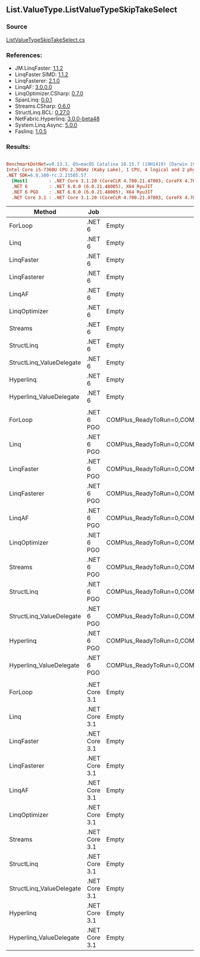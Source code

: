 ﻿## List.ValueType.ListValueTypeSkipTakeSelect

### Source
[ListValueTypeSkipTakeSelect.cs](../LinqBenchmarks/List/ValueType/ListValueTypeSkipTakeSelect.cs)

### References:
- JM.LinqFaster: [1.1.2](https://www.nuget.org/packages/JM.LinqFaster/1.1.2)
- LinqFaster.SIMD: [1.1.2](https://www.nuget.org/packages/LinqFaster.SIMD/1.0.3)
- LinqFasterer: [2.1.0](https://www.nuget.org/packages/LinqFasterer/2.1.0)
- LinqAF: [3.0.0.0](https://www.nuget.org/packages/LinqAF/3.0.0.0)
- LinqOptimizer.CSharp: [0.7.0](https://www.nuget.org/packages/LinqOptimizer.CSharp/0.7.0)
- SpanLinq: [0.0.1](https://www.nuget.org/packages/SpanLinq/0.0.1)
- Streams.CSharp: [0.6.0](https://www.nuget.org/packages/Streams.CSharp/0.6.0)
- StructLinq.BCL: [0.27.0](https://www.nuget.org/packages/StructLinq/0.27.0)
- NetFabric.Hyperlinq: [3.0.0-beta48](https://www.nuget.org/packages/NetFabric.Hyperlinq/3.0.0-beta48)
- System.Linq.Async: [5.0.0](https://www.nuget.org/packages/System.Linq.Async/5.0.0)
- Faslinq: [1.0.5](https://www.nuget.org/packages/Faslinq/1.0.5)

### Results:
``` ini

BenchmarkDotNet=v0.13.1, OS=macOS Catalina 10.15.7 (19H1419) [Darwin 19.6.0]
Intel Core i5-7360U CPU 2.30GHz (Kaby Lake), 1 CPU, 4 logical and 2 physical cores
.NET SDK=6.0.100-rc.2.21505.57
  [Host]        : .NET Core 3.1.20 (CoreCLR 4.700.21.47003, CoreFX 4.700.21.47101), X64 RyuJIT
  .NET 6        : .NET 6.0.0 (6.0.21.48005), X64 RyuJIT
  .NET 6 PGO    : .NET 6.0.0 (6.0.21.48005), X64 RyuJIT
  .NET Core 3.1 : .NET Core 3.1.20 (CoreCLR 4.700.21.47003, CoreFX 4.700.21.47101), X64 RyuJIT


```
|                   Method |           Job |                                                   EnvironmentVariables |       Runtime | Skip | Count |      Mean |     Error |    StdDev |    Median |         Ratio | RatioSD |   Gen 0 |   Gen 1 | Allocated |
|------------------------- |-------------- |----------------------------------------------------------------------- |-------------- |----- |------ |----------:|----------:|----------:|----------:|--------------:|--------:|--------:|--------:|----------:|
|                  ForLoop |        .NET 6 |                                                                  Empty |      .NET 6.0 | 1000 |   100 |  1.711 μs | 0.0059 μs | 0.0053 μs |  1.709 μs |      baseline |         |       - |       - |         - |
|                     Linq |        .NET 6 |                                                                  Empty |      .NET 6.0 | 1000 |   100 |  2.859 μs | 0.0091 μs | 0.0081 μs |  2.859 μs |  1.67x slower |   0.01x |  0.1526 |       - |     320 B |
|               LinqFaster |        .NET 6 |                                                                  Empty |      .NET 6.0 | 1000 |   100 |  5.002 μs | 0.0716 μs | 0.0670 μs |  4.963 μs |  2.92x slower |   0.04x |  9.2545 |       - |  19,368 B |
|             LinqFasterer |        .NET 6 |                                                                  Empty |      .NET 6.0 | 1000 |   100 |  8.619 μs | 0.1115 μs | 0.1043 μs |  8.598 μs |  5.04x slower |   0.06x | 39.2151 |       - |  83,304 B |
|                   LinqAF |        .NET 6 |                                                                  Empty |      .NET 6.0 | 1000 |   100 | 14.474 μs | 0.5518 μs | 1.6097 μs | 13.998 μs |  8.64x slower |   0.91x |       - |       - |     816 B |
|            LinqOptimizer |        .NET 6 |                                                                  Empty |      .NET 6.0 | 1000 |   100 | 19.863 μs | 0.2275 μs | 0.2128 μs | 19.816 μs | 11.61x slower |   0.13x | 49.9878 | 16.6626 | 137,863 B |
|                  Streams |        .NET 6 |                                                                  Empty |      .NET 6.0 | 1000 |   100 | 13.264 μs | 0.0586 μs | 0.0519 μs | 13.240 μs |  7.75x slower |   0.04x |  0.5493 |       - |   1,176 B |
|               StructLinq |        .NET 6 |                                                                  Empty |      .NET 6.0 | 1000 |   100 |  1.957 μs | 0.0068 μs | 0.0063 μs |  1.956 μs |  1.14x slower |   0.01x |  0.0572 |       - |     120 B |
| StructLinq_ValueDelegate |        .NET 6 |                                                                  Empty |      .NET 6.0 | 1000 |   100 |  1.912 μs | 0.0057 μs | 0.0048 μs |  1.909 μs |  1.12x slower |   0.00x |       - |       - |         - |
|                Hyperlinq |        .NET 6 |                                                                  Empty |      .NET 6.0 | 1000 |   100 |  1.956 μs | 0.0077 μs | 0.0064 μs |  1.952 μs |  1.14x slower |   0.00x |       - |       - |         - |
|  Hyperlinq_ValueDelegate |        .NET 6 |                                                                  Empty |      .NET 6.0 | 1000 |   100 |  1.784 μs | 0.0045 μs | 0.0038 μs |  1.782 μs |  1.04x slower |   0.00x |       - |       - |         - |
|                          |               |                                                                        |               |      |       |           |           |           |           |               |         |         |         |           |
|                  ForLoop |    .NET 6 PGO | COMPlus_ReadyToRun=0,COMPlus_TC_QuickJitForLoops=1,COMPlus_TieredPGO=1 |      .NET 6.0 | 1000 |   100 |  1.652 μs | 0.0049 μs | 0.0046 μs |  1.649 μs |      baseline |         |       - |       - |         - |
|                     Linq |    .NET 6 PGO | COMPlus_ReadyToRun=0,COMPlus_TC_QuickJitForLoops=1,COMPlus_TieredPGO=1 |      .NET 6.0 | 1000 |   100 |  2.335 μs | 0.0092 μs | 0.0086 μs |  2.333 μs |  1.41x slower |   0.01x |  0.1526 |       - |     320 B |
|               LinqFaster |    .NET 6 PGO | COMPlus_ReadyToRun=0,COMPlus_TC_QuickJitForLoops=1,COMPlus_TieredPGO=1 |      .NET 6.0 | 1000 |   100 |  4.982 μs | 0.0671 μs | 0.0628 μs |  4.968 μs |  3.02x slower |   0.04x |  9.2545 |       - |  19,368 B |
|             LinqFasterer |    .NET 6 PGO | COMPlus_ReadyToRun=0,COMPlus_TC_QuickJitForLoops=1,COMPlus_TieredPGO=1 |      .NET 6.0 | 1000 |   100 |  8.674 μs | 0.0426 μs | 0.0333 μs |  8.689 μs |  5.25x slower |   0.03x | 39.2151 |       - |  83,304 B |
|                   LinqAF |    .NET 6 PGO | COMPlus_ReadyToRun=0,COMPlus_TC_QuickJitForLoops=1,COMPlus_TieredPGO=1 |      .NET 6.0 | 1000 |   100 |  9.745 μs | 0.0688 μs | 0.0644 μs |  9.742 μs |  5.90x slower |   0.05x |       - |       - |         - |
|            LinqOptimizer |    .NET 6 PGO | COMPlus_ReadyToRun=0,COMPlus_TC_QuickJitForLoops=1,COMPlus_TieredPGO=1 |      .NET 6.0 | 1000 |   100 | 21.002 μs | 0.2425 μs | 0.2150 μs | 20.996 μs | 12.71x slower |   0.15x | 49.9878 | 16.6626 | 137,863 B |
|                  Streams |    .NET 6 PGO | COMPlus_ReadyToRun=0,COMPlus_TC_QuickJitForLoops=1,COMPlus_TieredPGO=1 |      .NET 6.0 | 1000 |   100 | 12.144 μs | 0.0470 μs | 0.0416 μs | 12.140 μs |  7.35x slower |   0.02x |  0.5493 |       - |   1,176 B |
|               StructLinq |    .NET 6 PGO | COMPlus_ReadyToRun=0,COMPlus_TC_QuickJitForLoops=1,COMPlus_TieredPGO=1 |      .NET 6.0 | 1000 |   100 |  1.914 μs | 0.0089 μs | 0.0079 μs |  1.911 μs |  1.16x slower |   0.00x |  0.0572 |       - |     120 B |
| StructLinq_ValueDelegate |    .NET 6 PGO | COMPlus_ReadyToRun=0,COMPlus_TC_QuickJitForLoops=1,COMPlus_TieredPGO=1 |      .NET 6.0 | 1000 |   100 |  1.620 μs | 0.0026 μs | 0.0023 μs |  1.619 μs |  1.02x faster |   0.00x |       - |       - |         - |
|                Hyperlinq |    .NET 6 PGO | COMPlus_ReadyToRun=0,COMPlus_TC_QuickJitForLoops=1,COMPlus_TieredPGO=1 |      .NET 6.0 | 1000 |   100 |  1.920 μs | 0.0023 μs | 0.0018 μs |  1.919 μs |  1.16x slower |   0.00x |       - |       - |         - |
|  Hyperlinq_ValueDelegate |    .NET 6 PGO | COMPlus_ReadyToRun=0,COMPlus_TC_QuickJitForLoops=1,COMPlus_TieredPGO=1 |      .NET 6.0 | 1000 |   100 |  1.728 μs | 0.0037 μs | 0.0031 μs |  1.725 μs |  1.05x slower |   0.00x |       - |       - |         - |
|                          |               |                                                                        |               |      |       |           |           |           |           |               |         |         |         |           |
|                  ForLoop | .NET Core 3.1 |                                                                  Empty | .NET Core 3.1 | 1000 |   100 |  1.939 μs | 0.0032 μs | 0.0027 μs |  1.939 μs |      baseline |         |       - |       - |         - |
|                     Linq | .NET Core 3.1 |                                                                  Empty | .NET Core 3.1 | 1000 |   100 |  2.993 μs | 0.0326 μs | 0.0289 μs |  2.989 μs |  1.54x slower |   0.02x |  0.1526 |       - |     320 B |
|               LinqFaster | .NET Core 3.1 |                                                                  Empty | .NET Core 3.1 | 1000 |   100 |  5.008 μs | 0.0412 μs | 0.0385 μs |  4.998 μs |  2.58x slower |   0.02x |  9.2545 |       - |  19,368 B |
|             LinqFasterer | .NET Core 3.1 |                                                                  Empty | .NET Core 3.1 | 1000 |   100 |  8.409 μs | 0.1355 μs | 0.1267 μs |  8.373 μs |  4.33x slower |   0.07x | 39.2151 |       - |  83,304 B |
|                   LinqAF | .NET Core 3.1 |                                                                  Empty | .NET Core 3.1 | 1000 |   100 | 30.946 μs | 0.6171 μs | 1.6256 μs | 30.115 μs | 16.61x slower |   1.09x |       - |       - |      48 B |
|            LinqOptimizer | .NET Core 3.1 |                                                                  Empty | .NET Core 3.1 | 1000 |   100 | 24.627 μs | 0.4693 μs | 0.5217 μs | 24.663 μs | 12.79x slower |   0.25x | 49.9878 | 16.6626 | 137,895 B |
|                  Streams | .NET Core 3.1 |                                                                  Empty | .NET Core 3.1 | 1000 |   100 | 14.104 μs | 0.0657 μs | 0.0583 μs | 14.096 μs |  7.27x slower |   0.03x |  0.5493 |       - |   1,176 B |
|               StructLinq | .NET Core 3.1 |                                                                  Empty | .NET Core 3.1 | 1000 |   100 |  2.224 μs | 0.0064 μs | 0.0053 μs |  2.223 μs |  1.15x slower |   0.00x |  0.0572 |       - |     120 B |
| StructLinq_ValueDelegate | .NET Core 3.1 |                                                                  Empty | .NET Core 3.1 | 1000 |   100 |  1.995 μs | 0.0049 μs | 0.0044 μs |  1.994 μs |  1.03x slower |   0.00x |       - |       - |         - |
|                Hyperlinq | .NET Core 3.1 |                                                                  Empty | .NET Core 3.1 | 1000 |   100 |  2.273 μs | 0.0055 μs | 0.0051 μs |  2.270 μs |  1.17x slower |   0.00x |       - |       - |         - |
|  Hyperlinq_ValueDelegate | .NET Core 3.1 |                                                                  Empty | .NET Core 3.1 | 1000 |   100 |  2.045 μs | 0.0304 μs | 0.0285 μs |  2.032 μs |  1.05x slower |   0.01x |       - |       - |         - |
